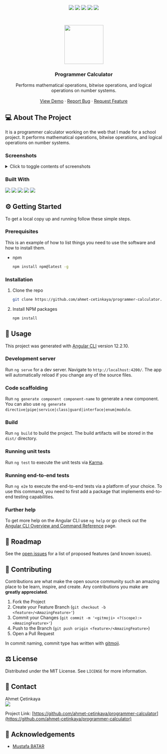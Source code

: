 <p align="center">
  <a href="https://github.com/ahmet-cetinkaya/programmer-calculator/graphs/contributors"><img src="https://img.shields.io/github/contributors/ahmet-cetinkaya/programmer-calculator.svg?style=for-the-badge"></a>
  <a href="https://github.com/ahmet-cetinkaya/programmer-calculator/network/members"><img src="https://img.shields.io/github/forks/ahmet-cetinkaya/programmer-calculator.svg?style=for-the-badge"></a>
  <a href="https://github.com/ahmet-cetinkaya/programmer-calculator/stargazers"><img src="https://img.shields.io/github/stars/ahmet-cetinkaya/programmer-calculator.svg?style=for-the-badge"></a>
  <a href="https://github.com/ahmet-cetinkaya/programmer-calculator/issues"><img src="https://img.shields.io/github/issues/ahmet-cetinkaya/programmer-calculator.svg?style=for-the-badge"></a>
  <a href="https://github.com/ahmet-cetinkaya/programmer-calculator/blob/master/LICENSE.txt"><img src="https://img.shields.io/github/license/ahmet-cetinkaya/programmer-calculator.svg?style=for-the-badge"></a>
</p>
<br />

<p align="center">
  <a href="https://github.com/ahmet-cetinkaya/programmer-calculator"><img src="https://raw.githubusercontent.com/ahmet-cetinkaya/programmer-calculator/master/src/favicon.ico" height="125"></a>
  <h3 align="center">Programmer Calculator</h3>
  <p align="center">
    Performs mathematical operations, bitwise operations, and logical operations on number systems.
    <!-- <br />
    <a href="https://github.com/ahmet-cetinkaya/programmer-calculator"><strong>Explore the docs »</strong></a> -->
    <br />
    <br />
    <a href="https://ahmet-cetinkaya.github.io/programmer-calculator">View Demo</a>
    ·
    <a href="https://github.com/ahmet-cetinkaya/programmer-calculator/issues">Report Bug</a>
    ·
    <a href="https://github.com/ahmet-cetinkaya/programmer-calculator/issues">Request Feature</a>
  </p>
</p>

## 💻 About The Project

It is a programmer calculator working on the web that I made for a school project. It performs mathematical operations, bitwise operations, and logical operations on number systems.

### Screenshots

<details>
<summary>Click to toggle contents of screenshots</summary>
<p align="center">
<img src="https://user-images.githubusercontent.com/53148314/142856484-11b78e34-088b-4611-bf78-7aef7583e461.png" alt="programmer-calculator Screenshot" height="500"/>
</p>
</details>
<p></p>

### Built With

[![](https://img.shields.io/badge/Angular-DD0031?style=for-the-badge&logo=angular&logoColor=white)](https://angular.io/)
[![](https://img.shields.io/badge/TypeScript-007ACC?style=for-the-badge&logo=typescript&logoColor=white)](https://www.typescriptlang.org/)
[![](https://img.shields.io/badge/HTML5-E34F26?style=for-the-badge&logo=html5&logoColor=white)]()
[![](https://img.shields.io/badge/Sass-CC6699?style=for-the-badge&logo=scss&logoColor=white)](https://sass-lang.com/guide)
[![](https://img.shields.io/badge/Bootstrap-563D7C?style=for-the-badge&logo=bootstrap&logoColor=white)](https://getbootstrap.com/)

## ⚙️ Getting Started

To get a local copy up and running follow these simple steps.

### Prerequisites

This is an example of how to list things you need to use the software and how to install them.

- npm
  ```sh
  npm install npm@latest -g
  ```

### Installation

1. Clone the repo
   ```sh
   git clone https://github.com/ahmet-cetinkaya/programmer-calculator.git
   ```
2. Install NPM packages
   ```sh
   npm install
   ```

## 🚀 Usage

This project was generated with [Angular CLI](https://github.com/angular/angular-cli) version 12.2.10.

### Development server

Run `ng serve` for a dev server. Navigate to `http://localhost:4200/`. The app will automatically reload if you change any of the source files.

### Code scaffolding

Run `ng generate component component-name` to generate a new component. You can also use `ng generate directive|pipe|service|class|guard|interface|enum|module`.

### Build

Run `ng build` to build the project. The build artifacts will be stored in the `dist/` directory.

### Running unit tests

Run `ng test` to execute the unit tests via [Karma](https://karma-runner.github.io).

### Running end-to-end tests

Run `ng e2e` to execute the end-to-end tests via a platform of your choice. To use this command, you need to first add a package that implements end-to-end testing capabilities.

### Further help

To get more help on the Angular CLI use `ng help` or go check out the [Angular CLI Overview and Command Reference](https://angular.io/cli) page.

## 🚧 Roadmap

See the [open issues](https://github.com/ahmet-cetinkaya/programmer-calculator/issues) for a list of proposed features (and known issues).

## 🤝 Contributing

Contributions are what make the open source community such an amazing place to be learn, inspire, and create. Any contributions you make are **greatly appreciated**.

1. Fork the Project
2. Create your Feature Branch (`git checkout -b <feature>/<AmazingFeature>'`)
3. Commit your Changes (`git commit -m '<gitmoji> <?(scope):> <AmazingFeature>'`)
4. Push to the Branch (`git push origin <feature>/<AmazingFeature>`)
5. Open a Pull Request

In commit naming, commit type has written with <a href="https://gitmoji.dev" target="_blank">gitmoji</a>.

## ⚖️ License

Distributed under the MIT License. See `LICENSE` for more information.

## 📧 Contact

<div>Ahmet Çetinkaya<div>
<a href="https://ahmetcetinkaya.info/"><img src="https://img.shields.io/badge/ahmetcetinkaya.info-F4D03E.svg?&style=for-the-badge&logo=Cliqz&logoColor=black" /></a>

Project Link: [https://github.com/ahmet-cetinkaya/programmer-calculator](https://github.com/ahmet-cetinkaya/programmer-calculator)

## 🙏 Acknowledgements

- [Mustafa BATAR](https://akademik.yok.gov.tr/AkademikArama/view/viewAuthor.jsp)
